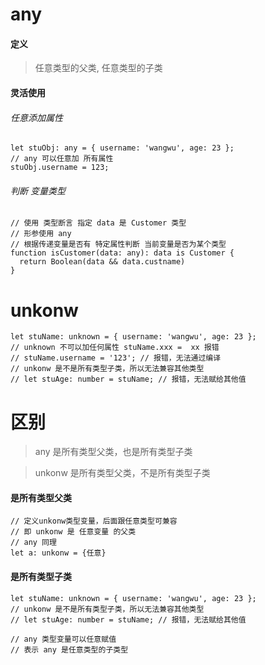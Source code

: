 <!--
 * @LastEditors: wudan01
 * @description: 文件描述
-->
# any
#### 定义
> 任意类型的父类, 任意类型的子类

#### 灵活使用

###### 任意添加属性
```
let stuObj: any = { username: 'wangwu', age: 23 };
// any 可以任意加 所有属性
stuObj.username = 123;
```

###### 判断 变量类型
```
// 使用 类型断言 指定 data 是 Customer 类型
// 形参使用 any 
// 根据传递变量是否有 特定属性判断 当前变量是否为某个类型
function isCustomer(data: any): data is Customer {
  return Boolean(data && data.custname)
}
```

# unkonw
```
let stuName: unknown = { username: 'wangwu', age: 23 };
// unknown 不可以加任何属性 stuName.xxx =  xx 报错 
// stuName.username = '123'; // 报错，无法通过编译
// unkonw 是不是所有类型子类，所以无法兼容其他类型
// let stuAge: number = stuName; // 报错，无法赋给其他值
```

# 区别
> any 是所有类型父类，也是所有类型子类

> unkonw 是所有类型父类，不是所有类型子类

#### 是所有类型父类
```
// 定义unkonw类型变量，后面跟任意类型可兼容
// 即 unkonw 是 任意变量 的父类
// any 同理
let a: unkonw = {任意}
```

#### 是所有类型子类
```
let stuName: unknown = { username: 'wangwu', age: 23 };
// unkonw 是不是所有类型子类，所以无法兼容其他类型
// let stuAge: number = stuName; // 报错，无法赋给其他值

// any 类型变量可以任意赋值
// 表示 any 是任意类型的子类型
```